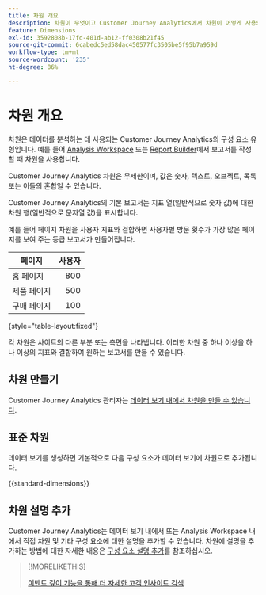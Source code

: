 ```yaml
---
title: 차원 개요
description: 차원이 무엇이고 Customer Journey Analytics에서 차원이 어떻게 사용되는지 알아보기
feature: Dimensions
exl-id: 3592808b-17fd-401d-ab12-ff0308b21f45
source-git-commit: 6cabedc5ed58dac450577fc3505be5f95b7a959d
workflow-type: tm+mt
source-wordcount: '235'
ht-degree: 86%

---
```


# 차원 개요

차원은 데이터를 분석하는 데 사용되는 Customer Journey Analytics의 구성 요소 유형입니다. 예를 들어 [Analysis Workspace](/help/analysis-workspace/home.md) 또는 [Report Builder](/help/report-builder/rb-overview.md)에서 보고서를 작성할 때 차원을 사용합니다.

Customer Journey Analytics 차원은 무제한이며, 값은 숫자, 텍스트, 오브젝트, 목록 또는 이들의 혼합일 수 있습니다.

Customer Journey Analytics의 기본 보고서는 지표 열(일반적으로 숫자 값)에 대한 차원 행(일반적으로 문자열 값)을 표시합니다.

예를 들어 페이지 차원을 사용자 지표와 결합하면 사용자별 방문 횟수가 가장 많은 페이지를 보여 주는 등급 보고서가 만들어집니다.

| 페이지 | 사용자 |
| --- | ---: |
| 홈 페이지 | 800 |
| 제품 페이지 | 500 |
| 구매 페이지 | 100 |

{style="table-layout:fixed"}

각 차원은 사이트의 다른 부분 또는 측면을 나타냅니다. 이러한 차원 중 하나 이상을 하나 이상의 지표와 결합하여 원하는 보고서를 만들 수 있습니다.


## 차원 만들기

Customer Journey Analytics 관리자는 [데이터 보기 내에서 차원을 만들 수 있습니다](/help/data-views/create-dataview.md#components).

## 표준 차원

데이터 보기를 생성하면 기본적으로 다음 구성 요소가 데이터 보기에 차원으로 추가됩니다.

{{standard-dimensions}}


## 차원 설명 추가

Customer Journey Analytics는 데이터 보기 내에서 또는 Analysis Workspace 내에서 직접 차원 및 기타 구성 요소에 대한 설명을 추가할 수 있습니다. 차원에 설명을 추가하는 방법에 대한 자세한 내용은 [구성 요소 설명 추가](/help/components/add-component-descriptions.md)를 참조하십시오.

>[!MORELIKETHIS]
>
>[이벤트 깊이 기능을 통해 더 자세한 고객 인사이트 검색](https://experienceleaguecommunities.adobe.com/t5/adobe-analytics-blogs/discover-deeper-customer-insights-with-adobe-customer-journey/ba-p/753947#M576)
>

